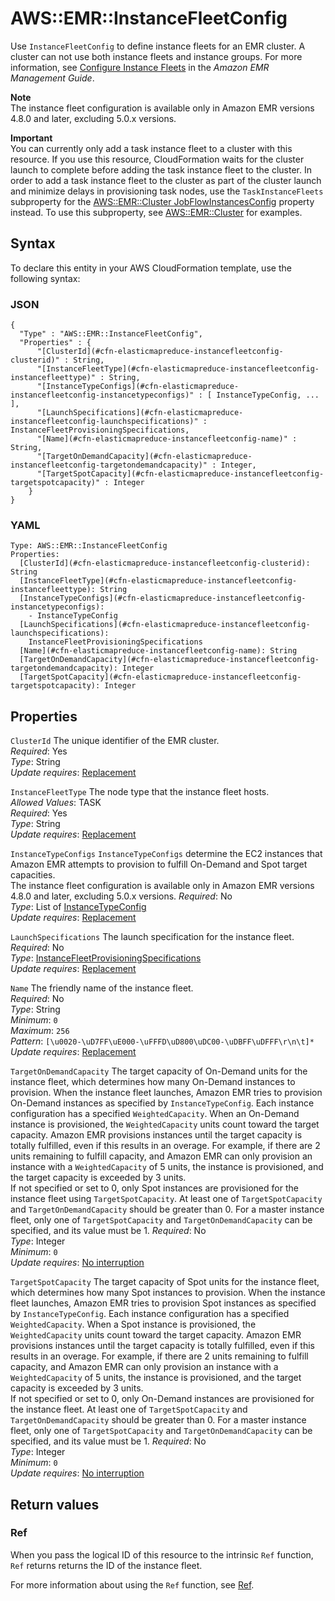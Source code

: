 # AWS::EMR::InstanceFleetConfig<a name="aws-resource-elasticmapreduce-instancefleetconfig"></a>

Use `InstanceFleetConfig` to define instance fleets for an EMR cluster\. A cluster can not use both instance fleets and instance groups\. For more information, see [Configure Instance Fleets](https://docs.aws.amazon.com/emr/latest/ManagementGuide/emr-instance-group-configuration.html) in the _Amazon EMR Management Guide_\.

**Note**  
The instance fleet configuration is available only in Amazon EMR versions 4\.8\.0 and later, excluding 5\.0\.x versions\.

**Important**  
You can currently only add a task instance fleet to a cluster with this resource\. If you use this resource, CloudFormation waits for the cluster launch to complete before adding the task instance fleet to the cluster\. In order to add a task instance fleet to the cluster as part of the cluster launch and minimize delays in provisioning task nodes, use the `TaskInstanceFleets` subproperty for the [AWS::EMR::Cluster JobFlowInstancesConfig](https://docs.aws.amazon.com/AWSCloudFormation/latest/UserGuide/aws-properties-elasticmapreduce-cluster-jobflowinstancesconfig.html) property instead\. To use this subproperty, see [AWS::EMR::Cluster](https://docs.aws.amazon.com/AWSCloudFormation/latest/UserGuide/aws-resource-elasticmapreduce-cluster.html) for examples\.

## Syntax<a name="aws-resource-elasticmapreduce-instancefleetconfig-syntax"></a>

To declare this entity in your AWS CloudFormation template, use the following syntax:

### JSON<a name="aws-resource-elasticmapreduce-instancefleetconfig-syntax.json"></a>

```
{
  "Type" : "AWS::EMR::InstanceFleetConfig",
  "Properties" : {
      "[ClusterId](#cfn-elasticmapreduce-instancefleetconfig-clusterid)" : String,
      "[InstanceFleetType](#cfn-elasticmapreduce-instancefleetconfig-instancefleettype)" : String,
      "[InstanceTypeConfigs](#cfn-elasticmapreduce-instancefleetconfig-instancetypeconfigs)" : [ InstanceTypeConfig, ... ],
      "[LaunchSpecifications](#cfn-elasticmapreduce-instancefleetconfig-launchspecifications)" : InstanceFleetProvisioningSpecifications,
      "[Name](#cfn-elasticmapreduce-instancefleetconfig-name)" : String,
      "[TargetOnDemandCapacity](#cfn-elasticmapreduce-instancefleetconfig-targetondemandcapacity)" : Integer,
      "[TargetSpotCapacity](#cfn-elasticmapreduce-instancefleetconfig-targetspotcapacity)" : Integer
    }
}
```

### YAML<a name="aws-resource-elasticmapreduce-instancefleetconfig-syntax.yaml"></a>

```
Type: AWS::EMR::InstanceFleetConfig
Properties:
  [ClusterId](#cfn-elasticmapreduce-instancefleetconfig-clusterid): String
  [InstanceFleetType](#cfn-elasticmapreduce-instancefleetconfig-instancefleettype): String
  [InstanceTypeConfigs](#cfn-elasticmapreduce-instancefleetconfig-instancetypeconfigs):
    - InstanceTypeConfig
  [LaunchSpecifications](#cfn-elasticmapreduce-instancefleetconfig-launchspecifications):
    InstanceFleetProvisioningSpecifications
  [Name](#cfn-elasticmapreduce-instancefleetconfig-name): String
  [TargetOnDemandCapacity](#cfn-elasticmapreduce-instancefleetconfig-targetondemandcapacity): Integer
  [TargetSpotCapacity](#cfn-elasticmapreduce-instancefleetconfig-targetspotcapacity): Integer
```

## Properties<a name="aws-resource-elasticmapreduce-instancefleetconfig-properties"></a>

`ClusterId` <a name="cfn-elasticmapreduce-instancefleetconfig-clusterid"></a>
The unique identifier of the EMR cluster\.  
_Required_: Yes  
_Type_: String  
_Update requires_: [Replacement](https://docs.aws.amazon.com/AWSCloudFormation/latest/UserGuide/using-cfn-updating-stacks-update-behaviors.html#update-replacement)

`InstanceFleetType` <a name="cfn-elasticmapreduce-instancefleetconfig-instancefleettype"></a>
The node type that the instance fleet hosts\.  
_Allowed Values_: TASK  
_Required_: Yes  
_Type_: String  
_Update requires_: [Replacement](https://docs.aws.amazon.com/AWSCloudFormation/latest/UserGuide/using-cfn-updating-stacks-update-behaviors.html#update-replacement)

`InstanceTypeConfigs` <a name="cfn-elasticmapreduce-instancefleetconfig-instancetypeconfigs"></a>
`InstanceTypeConfigs` determine the EC2 instances that Amazon EMR attempts to provision to fulfill On\-Demand and Spot target capacities\.  
The instance fleet configuration is available only in Amazon EMR versions 4\.8\.0 and later, excluding 5\.0\.x versions\.
_Required_: No  
_Type_: List of [InstanceTypeConfig](aws-properties-elasticmapreduce-instancefleetconfig-instancetypeconfig.md)  
_Update requires_: [Replacement](https://docs.aws.amazon.com/AWSCloudFormation/latest/UserGuide/using-cfn-updating-stacks-update-behaviors.html#update-replacement)

`LaunchSpecifications` <a name="cfn-elasticmapreduce-instancefleetconfig-launchspecifications"></a>
The launch specification for the instance fleet\.  
_Required_: No  
_Type_: [InstanceFleetProvisioningSpecifications](aws-properties-elasticmapreduce-instancefleetconfig-instancefleetprovisioningspecifications.md)  
_Update requires_: [Replacement](https://docs.aws.amazon.com/AWSCloudFormation/latest/UserGuide/using-cfn-updating-stacks-update-behaviors.html#update-replacement)

`Name` <a name="cfn-elasticmapreduce-instancefleetconfig-name"></a>
The friendly name of the instance fleet\.  
_Required_: No  
_Type_: String  
_Minimum_: `0`  
_Maximum_: `256`  
_Pattern_: `[\u0020-\uD7FF\uE000-\uFFFD\uD800\uDC00-\uDBFF\uDFFF\r\n\t]*`  
_Update requires_: [Replacement](https://docs.aws.amazon.com/AWSCloudFormation/latest/UserGuide/using-cfn-updating-stacks-update-behaviors.html#update-replacement)

`TargetOnDemandCapacity` <a name="cfn-elasticmapreduce-instancefleetconfig-targetondemandcapacity"></a>
The target capacity of On\-Demand units for the instance fleet, which determines how many On\-Demand instances to provision\. When the instance fleet launches, Amazon EMR tries to provision On\-Demand instances as specified by `InstanceTypeConfig`\. Each instance configuration has a specified `WeightedCapacity`\. When an On\-Demand instance is provisioned, the `WeightedCapacity` units count toward the target capacity\. Amazon EMR provisions instances until the target capacity is totally fulfilled, even if this results in an overage\. For example, if there are 2 units remaining to fulfill capacity, and Amazon EMR can only provision an instance with a `WeightedCapacity` of 5 units, the instance is provisioned, and the target capacity is exceeded by 3 units\.  
If not specified or set to 0, only Spot instances are provisioned for the instance fleet using `TargetSpotCapacity`\. At least one of `TargetSpotCapacity` and `TargetOnDemandCapacity` should be greater than 0\. For a master instance fleet, only one of `TargetSpotCapacity` and `TargetOnDemandCapacity` can be specified, and its value must be 1\.
_Required_: No  
_Type_: Integer  
_Minimum_: `0`  
_Update requires_: [No interruption](https://docs.aws.amazon.com/AWSCloudFormation/latest/UserGuide/using-cfn-updating-stacks-update-behaviors.html#update-no-interrupt)

`TargetSpotCapacity` <a name="cfn-elasticmapreduce-instancefleetconfig-targetspotcapacity"></a>
The target capacity of Spot units for the instance fleet, which determines how many Spot instances to provision\. When the instance fleet launches, Amazon EMR tries to provision Spot instances as specified by `InstanceTypeConfig`\. Each instance configuration has a specified `WeightedCapacity`\. When a Spot instance is provisioned, the `WeightedCapacity` units count toward the target capacity\. Amazon EMR provisions instances until the target capacity is totally fulfilled, even if this results in an overage\. For example, if there are 2 units remaining to fulfill capacity, and Amazon EMR can only provision an instance with a `WeightedCapacity` of 5 units, the instance is provisioned, and the target capacity is exceeded by 3 units\.  
If not specified or set to 0, only On\-Demand instances are provisioned for the instance fleet\. At least one of `TargetSpotCapacity` and `TargetOnDemandCapacity` should be greater than 0\. For a master instance fleet, only one of `TargetSpotCapacity` and `TargetOnDemandCapacity` can be specified, and its value must be 1\.
_Required_: No  
_Type_: Integer  
_Minimum_: `0`  
_Update requires_: [No interruption](https://docs.aws.amazon.com/AWSCloudFormation/latest/UserGuide/using-cfn-updating-stacks-update-behaviors.html#update-no-interrupt)

## Return values<a name="aws-resource-elasticmapreduce-instancefleetconfig-return-values"></a>

### Ref<a name="aws-resource-elasticmapreduce-instancefleetconfig-return-values-ref"></a>

When you pass the logical ID of this resource to the intrinsic `Ref` function, `Ref` returns returns the ID of the instance fleet\.

For more information about using the `Ref` function, see [Ref](https://docs.aws.amazon.com/AWSCloudFormation/latest/UserGuide/intrinsic-function-reference-ref.html)\.
